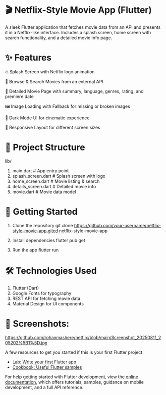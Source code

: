 # 🎬 Netflix-Style Movie App (Flutter)
A sleek Flutter application that fetches movie data from an API and presents it in a Netflix-like interface.
Includes a splash screen, home screen with search functionality, and a detailed movie info page.

# ✨ Features
🔥 Splash Screen with Netflix logo animation

🎥 Browse & Search Movies from an external API

📄 Detailed Movie Page with summary, language, genres, rating, and premiere date

🖼 Image Loading with Fallback for missing or broken images

🎨 Dark Mode UI for cinematic experience

📱 Responsive Layout for different screen sizes

# 📂 Project Structure

lib/
1. main.dart               # App entry point
2. splash_screen.dart      # Splash screen with logo
3. home_screen.dart        # Movie listing & search
4. details_screen.dart     # Detailed movie info
5. movie.dart              # Movie data model


# 🚀 Getting Started
1. Clone the repository
git clone https://github.com/your-username/netflix-style-movie-app.gitcd netflix-style-movie-app

2. Install dependencies
flutter pub get

3. Run the app
flutter run

# 🛠 Technologies Used
1. Flutter (Dart)
2. Google Fonts for typography
3. REST API for fetching movie data
4. Material Design for UI components

# 📸 Screenshots:
https://github.com/rohanmashere/netflix/blob/main/Screenshot_20250811_205202%5B1%5D.jpg

A few resources to get you started if this is your first Flutter project:

- [Lab: Write your first Flutter app](https://docs.flutter.dev/get-started/codelab)
- [Cookbook: Useful Flutter samples](https://docs.flutter.dev/cookbook)

For help getting started with Flutter development, view the
[online documentation](https://docs.flutter.dev/), which offers tutorials,
samples, guidance on mobile development, and a full API reference.
